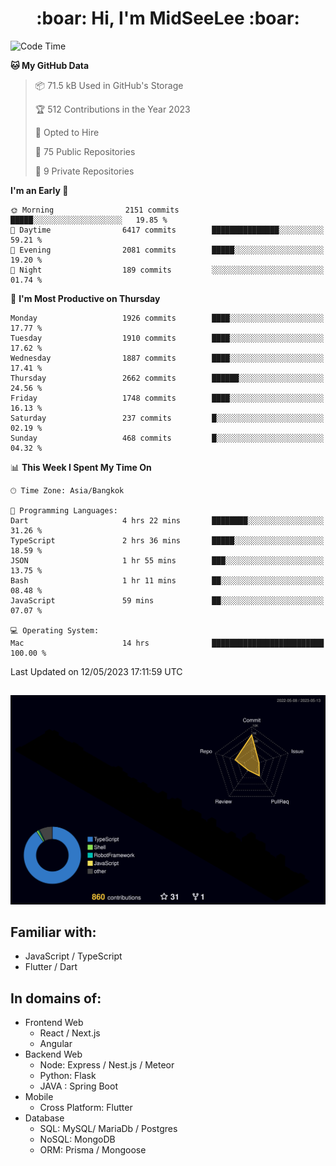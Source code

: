 <h1 align="center"> :boar: Hi, I'm MidSeeLee :boar:</h1>
 
<!--START_SECTION:waka-->
![Code Time](http://img.shields.io/badge/Code%20Time-578%20hrs%2011%20mins-blue)

**🐱 My GitHub Data** 

> 📦 71.5 kB Used in GitHub's Storage 
 > 
> 🏆 512 Contributions in the Year 2023
 > 
> 💼 Opted to Hire
 > 
> 📜 75 Public Repositories 
 > 
> 🔑 9 Private Repositories 
 > 
**I'm an Early 🐤** 

```text
🌞 Morning                2151 commits        █████░░░░░░░░░░░░░░░░░░░░   19.85 % 
🌆 Daytime                6417 commits        ███████████████░░░░░░░░░░   59.21 % 
🌃 Evening                2081 commits        █████░░░░░░░░░░░░░░░░░░░░   19.20 % 
🌙 Night                  189 commits         ░░░░░░░░░░░░░░░░░░░░░░░░░   01.74 % 
```
📅 **I'm Most Productive on Thursday** 

```text
Monday                   1926 commits        ████░░░░░░░░░░░░░░░░░░░░░   17.77 % 
Tuesday                  1910 commits        ████░░░░░░░░░░░░░░░░░░░░░   17.62 % 
Wednesday                1887 commits        ████░░░░░░░░░░░░░░░░░░░░░   17.41 % 
Thursday                 2662 commits        ██████░░░░░░░░░░░░░░░░░░░   24.56 % 
Friday                   1748 commits        ████░░░░░░░░░░░░░░░░░░░░░   16.13 % 
Saturday                 237 commits         █░░░░░░░░░░░░░░░░░░░░░░░░   02.19 % 
Sunday                   468 commits         █░░░░░░░░░░░░░░░░░░░░░░░░   04.32 % 
```


📊 **This Week I Spent My Time On** 

```text
🕑︎ Time Zone: Asia/Bangkok

💬 Programming Languages: 
Dart                     4 hrs 22 mins       ████████░░░░░░░░░░░░░░░░░   31.26 % 
TypeScript               2 hrs 36 mins       █████░░░░░░░░░░░░░░░░░░░░   18.59 % 
JSON                     1 hr 55 mins        ███░░░░░░░░░░░░░░░░░░░░░░   13.75 % 
Bash                     1 hr 11 mins        ██░░░░░░░░░░░░░░░░░░░░░░░   08.48 % 
JavaScript               59 mins             ██░░░░░░░░░░░░░░░░░░░░░░░   07.07 % 

💻 Operating System: 
Mac                      14 hrs              █████████████████████████   100.00 % 
```


 Last Updated on 12/05/2023 17:11:59 UTC
<!--END_SECTION:waka-->

##

![](./profile-3d-contrib/profile-night-rainbow.svg)

## Familiar with:
- JavaScript / TypeScript
- Flutter / Dart

## In domains of:
- Frontend Web
  - React / Next.js
  - Angular
- Backend Web
  - Node: Express / Nest.js / Meteor
  - Python: Flask
  - JAVA : Spring Boot
- Mobile
  - Cross Platform: Flutter
- Database
  - SQL: MySQL/ MariaDb / Postgres
  - NoSQL: MongoDB
  - ORM: Prisma / Mongoose
